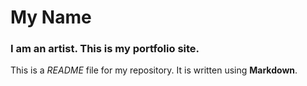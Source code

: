 
# My Name

### I am an artist. This is my portfolio site.

This is a *README* file for my repository. It is written using **Markdown**.
